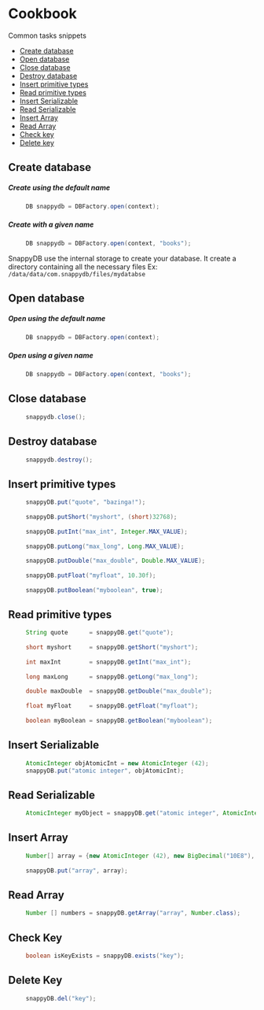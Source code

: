 Cookbook
========

Common tasks snippets

- [Create database](#create-database)
- [Open database](#open-database)
- [Close database](#close-database)
- [Destroy database](#destroy-database)
- [Insert primitive types](#insert-primitive-types) 
- [Read primitive types](#read-primitive-types) 
- [Insert Serializable](#insert-serializable) 
- [Read Serializable](#read-serializable) 
- [Insert Array](#insert-array) 
- [Read Array](#read-array) 
- [Check key](#check-key)
- [Delete key](#delete-key)

## Create database
##### Create using the default name
```java
     DB snappydb = DBFactory.open(context);
```
##### Create with a given name
```java
     DB snappydb = DBFactory.open(context, "books");
```
SnappyDB use the internal storage to create your database. It create a directory containing all the necessary files Ex:
``
/data/data/com.snappydb/files/mydatabse
``

## Open database
##### Open using the default name
```java
     DB snappydb = DBFactory.open(context);
```
##### Open using a given name
```java
     DB snappydb = DBFactory.open(context, "books");
```

## Close database
```java
     snappydb.close();
```

## Destroy database
```java
     snappydb.destroy();
```

## Insert primitive types
```java
     snappyDB.put("quote", "bazinga!");
     
     snappyDB.putShort("myshort", (short)32768);
     
     snappyDB.putInt("max_int", Integer.MAX_VALUE);
     
     snappyDB.putLong("max_long", Long.MAX_VALUE);
     
     snappyDB.putDouble("max_double", Double.MAX_VALUE);
     
     snappyDB.putFloat("myfloat", 10.30f);
     
     snappyDB.putBoolean("myboolean", true);
```

## Read primitive types
```java
     String quote      = snappyDB.get("quote");
     
     short myshort     = snappyDB.getShort("myshort");
     
     int maxInt        = snappyDB.getInt("max_int");
     
     long maxLong      = snappyDB.getLong("max_long");
     
     double maxDouble  = snappyDB.getDouble("max_double");
     
     float myFloat     = snappyDB.getFloat("myfloat");
     
     boolean myBoolean = snappyDB.getBoolean("myboolean");
```
## Insert Serializable 
```java
     AtomicInteger objAtomicInt = new AtomicInteger (42);
     snappyDB.put("atomic integer", objAtomicInt);
```

## Read Serializable 
```java
     AtomicInteger myObject = snappyDB.get("atomic integer", AtomicInteger.class);
```

## Insert Array
```java
     Number[] array = {new AtomicInteger (42), new BigDecimal("10E8"), Double.valueOf(Math.PI)};
     
     snappyDB.put("array", array);
```

## Read Array
```java
     Number [] numbers = snappyDB.getArray("array", Number.class);
```
## Check Key
```java
     boolean isKeyExists = snappyDB.exists("key");
```
## Delete Key
```java
     snappyDB.del("key");
```
